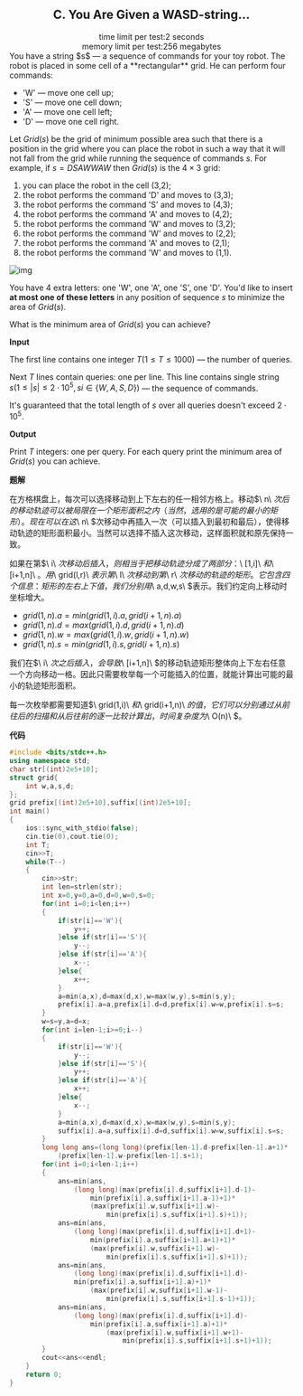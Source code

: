 <h2 style="text-align:center">C. You Are Given a WASD-string...</h2>
<center>time limit per test:2 seconds</center>
<center>memory limit per test:256 megabytes</center>
You have a string $s$ — a sequence of commands for your toy robot. The robot is placed in some cell of a **rectangular** grid. He can perform four commands:

- 'W' — move one cell up;
- 'S' — move one cell down;
- 'A' — move one cell left;
- 'D' — move one cell right.

Let $Grid(s)$ be the grid of minimum possible area such that there is a position in the grid where you can place the robot in such a way that it will not fall from the grid while running the sequence of commands $s$. For example, if $s=DSAWWAW$ then $Grid(s)$ is the $4×3$ grid:

1. you can place the robot in the cell (3,2);
2. the robot performs the command 'D' and moves to (3,3);
3. the robot performs the command 'S' and moves to (4,3);
4. the robot performs the command 'A' and moves to (4,2);
5. the robot performs the command 'W' and moves to (3,2);
6. the robot performs the command 'W' and moves to (2,2);
7. the robot performs the command 'A' and moves to (2,1);
8. the robot performs the command 'W' and moves to (1,1).

![img](https://codeforces.com/predownloaded/e2/37/e237aef2d2c6ffa365cdea1dadeb08ac48b45997.png)

You have $4$ extra letters: one 'W', one 'A', one 'S', one 'D'. You'd like to insert **at most one of these letters** in any position of sequence $s$ to minimize the area of $Grid(s)$.

What is the minimum area of $Grid(s)$ you can achieve?

**Input**

The first line contains one integer $T (1≤T≤1000)$ — the number of queries.

Next $T$ lines contain queries: one per line. This line contains single string $s (1≤|s|≤2⋅10^5, si∈\{W,A,S,D\})$ — the sequence of commands.

It's guaranteed that the total length of $s$ over all queries doesn't exceed $2⋅10^5$.

**Output**

Print $T$ integers: one per query. For each query print the minimum area of $Grid(s)$ you can achieve.

**题解**

在方格棋盘上，每次可以选择移动到上下左右的任一相邻方格上。移动$\ n\ $次后的移动轨迹可以被局限在一个矩形面积之内（当然，选用的是可能的最小的矩形）。现在可以在这$\ n\ $次移动中再插入一次（可以插入到最初和最后），使得移动轨迹的矩形面积最小。当然可以选择不插入这次移动，这样面积就和原先保持一致。

如果在第$\ i\ $次移动后插入，则相当于把移动轨迹分成了两部分：$\ [1,i]\ $和$\ [i+1,n]\ $。用$\ grid(l,r)\ $表示第$\ l\ $次移动到第$\ r\ $次移动的轨迹的矩形。它包含四个信息：矩形的左右上下值，我们分别用$\ a,d,w,s\ $表示。我们约定向上移动时坐标增大。

* $grid(1,n).a=min(grid(1,i).a,grid(i+1,n).a)$
* $grid(1,n).d=max(grid(1,i).d,grid(i+1,n).d)$
* $grid(1,n).w=max(grid(1,i).w,grid(i+1,n).w)$
* $grid(1,n).s=min(grid(1,i).s,grid(i+1,n).s)$

我们在$\ i\ $次之后插入，会导致$\ [i+1,n]\ $的移动轨迹矩形整体向上下左右任意一个方向移动一格。因此只需要枚举每一个可能插入的位置，就能计算出可能的最小的轨迹矩形面积。

每一次枚举都需要知道$\ grid(1,i)\ $和$\ grid(i+1,n)\ $的值，它们可以分别通过从前往后的扫描和从后往前的逐一比较计算出，时间复杂度为$\ O(n)\ $。

**代码**

```c++
#include <bits/stdc++.h>
using namespace std;
char str[(int)2e5+10];
struct grid{
    int w,a,s,d;
};
grid prefix[(int)2e5+10],suffix[(int)2e5+10];
int main()
{
    ios::sync_with_stdio(false);
    cin.tie(0),cout.tie(0);
    int T;
    cin>>T;
    while(T--)
    {
        cin>>str;
        int len=strlen(str);
        int x=0,y=0,a=0,d=0,w=0,s=0;
        for(int i=0;i<len;i++)
        {
            if(str[i]=='W'){
                y++;
            }else if(str[i]=='S'){
                y--;
            }else if(str[i]=='A'){
                x--;
            }else{
                x++;
            }
            a=min(a,x),d=max(d,x),w=max(w,y),s=min(s,y);
            prefix[i].a=a,prefix[i].d=d,prefix[i].w=w,prefix[i].s=s;
        }
        w=s=y,a=d=x;
        for(int i=len-1;i>=0;i--)
        {
            if(str[i]=='W'){
                y--;
            }else if(str[i]=='S'){
                y++;
            }else if(str[i]=='A'){
                x++;
            }else{
                x--;
            }
            a=min(a,x),d=max(d,x),w=max(w,y),s=min(s,y);
            suffix[i].a=a,suffix[i].d=d,suffix[i].w=w,suffix[i].s=s;
        }
        long long ans=(long long)(prefix[len-1].d-prefix[len-1].a+1)*
            (prefix[len-1].w-prefix[len-1].s+1);
        for(int i=0;i<len-1;i++)
        {
            ans=min(ans,
                (long long)(max(prefix[i].d,suffix[i+1].d-1)-
                    min(prefix[i].a,suffix[i+1].a-1)+1)*
                    (max(prefix[i].w,suffix[i+1].w)-
                        min(prefix[i].s,suffix[i+1].s)+1));
            ans=min(ans,
                (long long)(max(prefix[i].d,suffix[i+1].d+1)-
                    min(prefix[i].a,suffix[i+1].a+1)+1)*
                    (max(prefix[i].w,suffix[i+1].w)-
                        min(prefix[i].s,suffix[i+1].s)+1));
            ans=min(ans,
                (long long)(max(prefix[i].d,suffix[i+1].d)-
                min(prefix[i].a,suffix[i+1].a)+1)*
                    (max(prefix[i].w,suffix[i+1].w-1)-
                        min(prefix[i].s,suffix[i+1].s-1)+1));
            ans=min(ans,
                (long long)(max(prefix[i].d,suffix[i+1].d)-
                    min(prefix[i].a,suffix[i+1].a)+1)*
                        (max(prefix[i].w,suffix[i+1].w+1)-
                            min(prefix[i].s,suffix[i+1].s+1)+1));
        }
        cout<<ans<<endl;
    }
    return 0;
}
```

